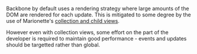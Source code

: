 
Backbone by default uses a rendering strategy where large amounts of the DOM are rendered for each update. This is mitigated to some degree by the use of Marionette's [collection and child views](http://marionettejs.com/docs/v3.0.0-pre.2/marionette.collectionview.html).

However even with collection views, some effort on the part of the developer is required to maintain good performance - events and updates should be targetted rather than global.

